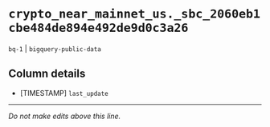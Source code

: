 # `crypto_near_mainnet_us._sbc_2060eb1cbe484de894e492de9d0c3a26`
`bq-1` | `bigquery-public-data`

## Column details
* [TIMESTAMP] `last_update`

-------------------------------------------------------------------------------
*Do not make edits above this line.*
